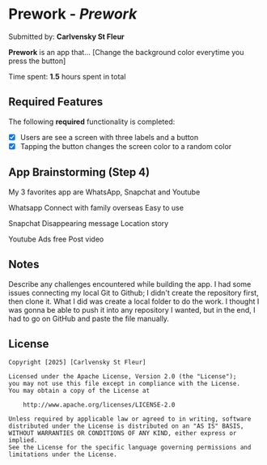 # Prework - *Prework*

Submitted by: **Carlvensky St Fleur**

**Prework** is an app that... [Change the background color everytime you press the button] 

Time spent: **1.5** hours spent in total

## Required Features

The following **required** functionality is completed:

- [X] Users are see a screen with three labels and a button
- [X] Tapping the button changes the screen color to a random color

## App Brainstorming (Step 4)
My 3 favorites app are WhatsApp, Snapchat and Youtube

Whatsapp
Connect with family overseas
Easy to use

Snapchat
Disappearing message
Location story

Youtube
Ads free
Post video


## Notes

Describe any challenges encountered while building the app.
I had some issues connecting my local Git to Github; I didn't create the repository first, then clone it. What I did was create a local folder to do the work. I thought I was gonna be able to push it into any repository I wanted, but in the end, I had to go on GitHub and paste the file manually.

## License

    Copyright [2025] [Carlvensky St Fleur]

    Licensed under the Apache License, Version 2.0 (the "License");
    you may not use this file except in compliance with the License.
    You may obtain a copy of the License at

        http://www.apache.org/licenses/LICENSE-2.0

    Unless required by applicable law or agreed to in writing, software
    distributed under the License is distributed on an "AS IS" BASIS,
    WITHOUT WARRANTIES OR CONDITIONS OF ANY KIND, either express or implied.
    See the License for the specific language governing permissions and
    limitations under the License.

